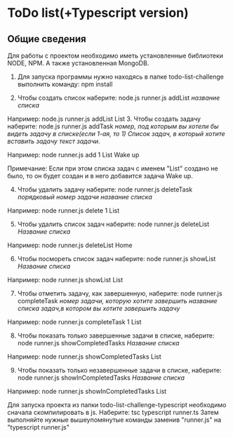 # ToDo list(+Typescript version)

## Общие сведения
Для работы с проектом необходимо иметь установленные библиотеки NODE, NPM. А также установленная MongoDB.
 1. Для запуска программы нужно находясь в папке todo-list-challenge выполнить команду:
  npm install
  
 2. Чтобы создать список наберите:
  node.js runner.js addList *название списка*
  
  Например:  node.js runner.js addList List
 3. Чтобы создать задачу наберите:
  node.js runner.js addTask *номер, под которым вы хотели бы видеть задачу в списке(если 1-ая, то 1)* *Список задач, в который хотите вставить задачу* *текст задачи*.

  Например: node runner.js add 1 List Wake up

  Примечание: Если при этом списка задач с именем "List" создано не было, то он будет создан и в него добавится задача Wake up.
  
 4. Чтобы удалить задачу наберите:
   node runner.js deleteTask *порядковый номер задачи* *название списка*
   
   Например: node runner.js delete 1 List
   
 5. Чтобы удалить список задач наберите:
   node runner.js deleteList *Название списка*
   
   Например: node runner.js deleteList Home
   
 6. Чтобы посмореть список задач наберите:
   node runner.js showList *Название списка*
   
   Например: node runner.js showList List
   
 7. Чтобы отметить задачу, как завершенную, наберите:
   node runner.js completeTask *номер задачи, которую хотите завершить* *название списка задач,в котором вы хотите завершить задачу*
   
   Например: node runner.js completeTask 1 List
   
 8. Чтобы показать только завершенные задачи в списке, наберите:
   node runner.js showCompletedTasks *Название списка*
   
   Например: node runner.js showCompletedTasks List
   
 9. Чтобы показать только незавершенные задачи в списке, наберите:
   node runner.js showInCompletedTasks *Название списка*
   
   Например: node runner.js showInCompletedTasks List

Для запуска проекта из папки todo-list-challenge-typescript необходимо сначала скомпилировать в js. Наберите:
tsc typescript runner.ts
Затем выполняйте нужные вышеупомянутые команды заменив "runner.js" на "typescript runner.js"

